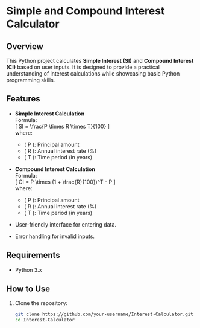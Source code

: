 # Simple and Compound Interest Calculator

## Overview

This Python project calculates **Simple Interest (SI)** and **Compound Interest (CI)** based on user inputs. It is designed to provide a practical understanding of interest calculations while showcasing basic Python programming skills.

## Features

- **Simple Interest Calculation**  
  Formula:  
  \[
  SI = \frac{P \times R \times T}{100}
  \]  
  where:  
  - \( P \): Principal amount  
  - \( R \): Annual interest rate (%)  
  - \( T \): Time period (in years)  

- **Compound Interest Calculation**  
  Formula:  
  \[
  CI = P \times (1 + \frac{R}{100})^T - P
  \]  
  where:  
  - \( P \): Principal amount  
  - \( R \): Annual interest rate (%)  
  - \( T \): Time period (in years)  

- User-friendly interface for entering data.
- Error handling for invalid inputs.

## Requirements

- Python 3.x

## How to Use

1. Clone the repository:
   ```bash
   git clone https://github.com/your-username/Interest-Calculator.git
   cd Interest-Calculator
